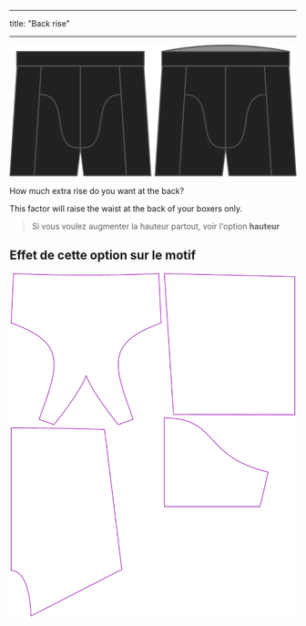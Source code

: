 - - -
title: "Back rise"
- - -

![The back rise option on Bruce](./backrise.svg)

How much extra rise do you want at the back?

This factor will raise the waist at the back of your boxers only.

> Si vous voulez augmenter la hauteur partout, voir l'option **hauteur**

## Effet de cette option sur le motif

![This image shows the effect of this option by superimposing several variants that have a different value for this option](bruce_backrise_sample.svg "Effet de cette option sur le modèle")
